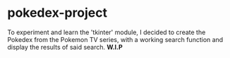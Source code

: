 # pokedex-project
To experiment and learn the 'tkinter' module, I decided to create the Pokedex from the Pokemon TV series, with a working search function and display the results of said search. **W.I.P**
